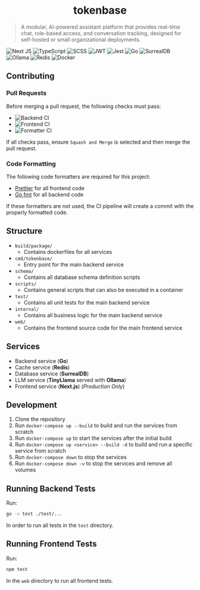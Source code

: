 <div align="center">
  <h1>tokenbase</h1>
</div>

> A modular, AI-powered assistant platform that provides real-time chat, role-based access, and conversation tracking, designed for self-hosted or small organizational deployments.

![Next JS](https://img.shields.io/badge/Next-black?style=for-the-badge&logo=next.js&logoColor=white)
![TypeScript](https://img.shields.io/badge/typescript-%23007ACC.svg?style=for-the-badge&logo=typescript&logoColor=white)
![SCSS](https://img.shields.io/badge/SCSS-hotpink.svg?style=for-the-badge&logo=SASS&logoColor=white)
![JWT](https://img.shields.io/badge/JWT-black?style=for-the-badge&logo=JSON%20web%20tokens)
![Jest](https://img.shields.io/badge/-jest-%23C21325?style=for-the-badge&logo=jest&logoColor=white)
![Go](https://img.shields.io/badge/go-%2300ADD8.svg?style=for-the-badge&logo=go&logoColor=white)
![SurrealDB](https://img.shields.io/badge/SurrealDB-FF00A0?style=for-the-badge&logo=surrealdb&logoColor=white)
![Ollama](https://img.shields.io/badge/Ollama-f6f6f6?style=for-the-badge&logo=ollama&logoColor=black)
![Redis](https://img.shields.io/badge/redis-%23DD0031.svg?style=for-the-badge&logo=redis&logoColor=white)
![Docker](https://img.shields.io/badge/docker-%230db7ed.svg?style=for-the-badge&logo=docker&logoColor=white)

## Contributing

### Pull Requests

Before merging a pull request, the following checks must pass:

- ![Backend CI](https://github.com/connellr023/tokenbase/actions/workflows/backend-ci.yaml/badge.svg)
- ![Frontend CI](https://github.com/connellr023/tokenbase/actions/workflows/frontend-ci.yaml/badge.svg)
- ![Formatter CI](https://github.com/connellr023/tokenbase/actions/workflows/formatter-ci.yaml/badge.svg)

If all checks pass, ensure `Squash and Merge` is selected and then merge the pull request.

### Code Formatting

The following code formatters are required for this project:

- [Prettier](https://prettier.io/) for all frontend code
- [Go fmt](https://golang.org/cmd/gofmt/) for all backend code

If these formatters are not used, the CI pipeline will create a commit with the properly formatted code.

## Structure

- `build/package/`
  - Contains dockerfiles for all services
- `cmd/tokenbase/`
  - Entry point for the main backend service
- `schema/`
  - Contains all database schema definition scripts
- `scripts/`
  - Contains general scripts that can also be executed in a container
- `test/`
  - Contains all unit tests for the main backend service
- `internal/`
  - Contains all business logic for the main backend service
- `web/`
  - Contains the frontend source code for the main frontend service

## Services

- Backend service (**Go**)
- Cache service (**Redis**)
- Database service (**SurrealDB**)
- LLM service (**TinyLlama** served with **Ollama**)
- Frontend service (**Next.js**) (_Production Only_)

## Development

1. Clone the repository
2. Run `docker-compose up --build` to build and run the services from scratch
3. Run `docker-compose up` to start the services after the initial build
4. Run `docker-compose up <service> --build -d` to build and run a specific service from scratch
5. Run `docker-compose down` to stop the services
6. Run `docker-compose down -v` to stop the services and remove all volumes

## Running Backend Tests

Run:

```sh
go -v test ./test/...
```

In order to run all tests in the `test` directory.

## Running Frontend Tests

Run:

```sh
npm test
```

In the `web` directory to run all frontend tests.

